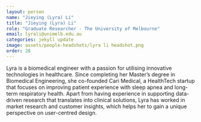 ```yaml
---
layout: person
name: "Jieying (Lyra) Li"
title: "Jieying (Lyra) Li"
role: "Graduate Researcher - The University of Melbourne"
email: lyrali@unimelb.edu.au
categories: jekyll update
image: assets/people-headshots/lyra li headshot.png
order: 28
---
```

Lyra is a biomedical engineer with a passion for utilising innovative technologies in healthcare. Since completing her Master’s degree in Biomedical Engineering, she co-founded Cari Medical, a HealthTech startup that focuses on improving patient experience with sleep apnea and long-term respiratory health. Apart from having experience in supporting data-driven research that translates into clinical solutions, Lyra has worked in market research and customer insights, which helps her to gain a unique perspective on user-centred design.
